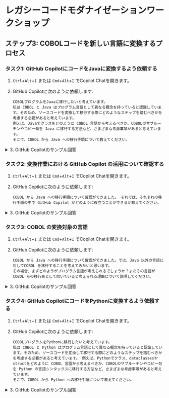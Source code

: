 # レガシーコードモダナイゼーションワークショップ

## ステップ3: COBOLコードを新しい言語に変換するプロセス

### タスク1: GitHub CopilotにコードをJavaに変換するよう依頼する

1. `Ctrl`+`Alt`+`I` または `Cmd`+`Alt`+`I` でCopilot Chatを開きます。

2. GitHub Copilotに次のように依頼します:

   ```plaintext
   COBOLプログラムをJavaに移行したいと考えています。
   私は COBOL と Java はプログラム言語として異なる概念を持っていると認識しています。そのため、ソースコードを変換して移行する際にどのようなステップを踏むべきかを考慮する必要があると考えています。
   例えば、Javaでクラスをどのように COBOL 言語から考えるべきか、COBOLのサブルーチンやコピー句を Java に移行する方法など、さまざまな考慮事項があると考えています。
   そこで、COBOL から Java への移行手順について教えてください。
   ```

<details>
<summary>3. GitHub Copilotのサンプル回答</summary>
COBOL から Java への移行手順について、以下のステップを踏むことをお勧めします。これらのステップは、COBOL の概念を Java に適切にマッピングし、移行プロセスをスムーズに進めるためのものです。

### 1. プロジェクトの計画と準備

- **コードベースのインベントリ**:
  - すべての COBOL プログラム、コピー句、外部依存関係を特定し、ドキュメント化します。

- **移行の範囲と目標の設定**:
  - 移行するコードの範囲を決定し、移行の目標（例：パフォーマンスの向上、保守性の向上）を設定します。

### 2. COBOL の概念を Java にマッピング

- **プログラム構造**:
  - COBOL の各プログラムを Java のクラスにマッピングします。COBOL の `IDENTIFICATION DIVISION` は Java クラスの宣言に相当します。

- **データ定義**:
  - COBOL の `DATA DIVISION` に定義されたデータ項目を Java のフィールドに変換します。COBOL のデータ型を Java のデータ型にマッピングします。

- **サブルーチン**:
  - COBOL のサブルーチン（`PERFORM` や `CALL` ステートメント）を Java のメソッドに変換します。サブルーチンの引数はメソッドのパラメータとして扱います。

- **COPYBOOK**:
  - COBOL のコピー句（COPYBOOK）は、Java のクラスやインターフェースとして再利用可能なコードに変換します。

### 3. 移行の実装

- **クラスの作成**:
  - 各 COBOL プログラムに対応する Java クラスを作成します。クラス名はプログラム名に基づいて命名します。

- **フィールドの定義**:
  - COBOL のデータ項目を Java のフィールドとして定義します。データ型の変換を行います（例：`PIC 9(3)` は `int` に変換）。

- **メソッドの実装**:
  - COBOL のサブルーチンを Java のメソッドとして実装します。メソッド名はサブルーチン名に基づいて命名します。

- **外部プログラムの呼び出し**:
  - COBOL の外部プログラム呼び出し（`CALL` ステートメント）を Java のメソッド呼び出しに変換します。

### 4. テストと検証

- **単体テストの作成**:
  - 各 Java クラスとメソッドに対して単体テストを作成し、正しく動作することを確認します。

- **統合テストの実施**:
  - 移行された Java コード全体を統合テストし、システム全体が正しく動作することを確認します。

### 5. 最適化とリファクタリング

- **コードの最適化**:
  - 移行された Java コードを最適化し、パフォーマンスを向上させます。

- **リファクタリング**:
  - コードの可読性と保守性を向上させるために、リファクタリングを行います。

### 具体的な例

#### COBOL のサブルーチンの Java への変換例

**COBOL サブルーチン**
```cobol
INITIALIZE-EMPLOYEES.
    MOVE "E001" TO EMPLOYEE-ID(1).
    MOVE "Alice Johnson" TO EMPLOYEE-NAME(1).
    MOVE "HR" TO DEPARTMENT(1).
    MOVE 70000.00 TO GROSS-SALARY(1).
    ...
```

**Java メソッド**
```java
public class PayrollSystem {
    private Employee[] employees = new Employee[5];

    public void initializeEmployees() {
        employees[0] = new Employee("E001", "Alice Johnson", "HR", 70000.00);
        ...
    }
}

class Employee {
    private String id;
    private String name;
    private String department;
    private double grossSalary;

    public Employee(String id, String name, String department, double grossSalary) {
        this.id = id;
        this.name = name;
        this.department = department;
        this.grossSalary = grossSalary;
    }

    // Getters and setters
}
```

### まとめ

COBOL から Java への移行は、プログラム構造、データ定義、サブルーチン、コピー句などの COBOL の概念を Java に適切にマッピングすることが重要です。移行プロセスを計画し、各ステップを慎重に実行することで、スムーズな移行を実現できます。
</details>

### タスク2: 変換作業における GitHub Copilot の活用について確認する

1. `Ctrl`+`Alt`+`I` または `Cmd`+`Alt`+`I` でCopilot Chatを開きます。

2. GitHub Copilotに次のように依頼します:

   ```plaintext
   COBOL から Java への移行手順について確認ができました。 それでは、それぞれの移行手順の中で GitHub Copilot がどのように役立つことができるか教えてください。
   ```

<details>
<summary>3. GitHub Copilotのサンプル回答</summary>
GitHub Copilot は、COBOL から Java への移行手順の各ステップでさまざまな方法で役立つことができます。以下に、各移行手順において GitHub Copilot がどのように支援できるかを説明します。

### 1. プロジェクトの計画と準備

- **コードベースのインベントリ**:
  - GitHub Copilot は、スクリプトを生成して COBOL ファイルのリストを取得し、コード行数やファイルサイズを計算するのに役立ちます。

  ```python
  import os

  def list_cobol_files(directory):
      cobol_files = []
      for root, _, files in os.walk(directory):
          for file in files:
              if file.endswith(('.cbl', '.cob')):
                  cobol_files.append(os.path.join(root, file))
      return cobol_files

  directory_path = '/path/to/cobol/project'
  cobol_files = list_cobol_files(directory_path)
  for file in cobol_files:
      print(file)
  ```

- **移行の範囲と目標の設定**:
  - GitHub Copilot は、移行計画のドキュメントテンプレートを生成するのに役立ちます。

  ```markdown
  # Migration Plan

  ## Scope
  - List of COBOL programs to be migrated
  - Dependencies and external systems

  ## Goals
  - Improve performance
  - Enhance maintainability
  - Reduce technical debt

  ## Timeline
  - Phase 1: Inventory and Analysis
  - Phase 2: Code Conversion
  - Phase 3: Testing and Validation
  - Phase 4: Optimization and Refactoring
  ```

### 2. COBOL の概念を Java にマッピング

- **プログラム構造**:
  - GitHub Copilot は、COBOL プログラムを Java クラスに変換するためのテンプレートを生成するのに役立ちます。

  ```java
  public class PayrollSystem {
      // Fields and methods will be added here
  }
  ```

- **データ定義**:
  - GitHub Copilot は、COBOL のデータ項目を Java のフィールドに変換するコードを生成するのに役立ちます。

  ```java
  public class Employee {
      private String id;
      private String name;
      private String department;
      private double grossSalary;

      // Constructor, getters, and setters
  }
  ```

- **サブルーチン**:
  - GitHub Copilot は、COBOL のサブルーチンを Java のメソッドに変換するコードを生成するのに役立ちます。

  ```java
  public void initializeEmployees() {
      employees[0] = new Employee("E001", "Alice Johnson", "HR", 70000.00);
      // Initialize other employees
  }
  ```

- **COPYBOOK**:
  - GitHub Copilot は、COBOL のコピー句を Java のクラスやインターフェースに変換するコードを生成するのに役立ちます。

  ```java
  public class EmployeeData {
      // Fields and methods for reusable data structures
  }
  ```

### 3. 移行の実装

- **クラスの作成**:
  - GitHub Copilot は、COBOL プログラムに対応する Java クラスを作成するコードを生成するのに役立ちます。

  ```java
  public class PayrollSystem {
      private Employee[] employees = new Employee[5];

      // Methods will be added here
  }
  ```

- **フィールドの定義**:
  - GitHub Copilot は、COBOL のデータ項目を Java のフィールドに変換するコードを生成するのに役立ちます。

  ```java
  private int employeeIndex;
  private double taxRate = 0.20;
  private double bonusRate = 0.10;
  private double deductionRate = 0.05;
  ```

- **メソッドの実装**:
  - GitHub Copilot は、COBOL のサブルーチンを Java のメソッドに変換するコードを生成するのに役立ちます。

  ```java
  public void calculateNetSalaries() {
      for (Employee employee : employees) {
          double bonus = calculateBonus(employee.getGrossSalary());
          double netSalary = employee.getGrossSalary() + bonus - (employee.getGrossSalary() * taxRate) - (employee.getGrossSalary() * deductionRate);
          employee.setNetSalary(netSalary);
      }
  }

  private double calculateBonus(double grossSalary) {
      return grossSalary * bonusRate;
  }
  ```

- **外部プログラムの呼び出し**:
  - GitHub Copilot は、COBOL の外部プログラム呼び出しを Java のメソッド呼び出しに変換するコードを生成するのに役立ちます。

  ```java
  public void callCalculateBonus(double grossSalary, double[] bonus) {
      bonus[0] = calculateBonus(grossSalary);
  }
  ```

### 4. テストと検証

- **単体テストの作成**:
  - GitHub Copilot は、各 Java クラスとメソッドに対する単体テストを生成するのに役立ちます。

  ```java
  @Test
  public void testInitializeEmployees() {
      PayrollSystem payrollSystem = new PayrollSystem();
      payrollSystem.initializeEmployees();
      assertEquals("E001", payrollSystem.getEmployees()[0].getId());
  }
  ```

- **統合テストの実施**:
  - GitHub Copilot は、統合テストのテンプレートを生成するのに役立ちます。

  ```java
  @Test
  public void testPayrollSystemIntegration() {
      PayrollSystem payrollSystem = new PayrollSystem();
      payrollSystem.initializeEmployees();
      payrollSystem.calculateNetSalaries();
      payrollSystem.calculateDepartmentTotals();
      payrollSystem.displayEmployees();
      payrollSystem.displayDepartmentTotals();
  }
  ```

### 5. 最適化とリファクタリング

- **コードの最適化**:
  - GitHub Copilot は、パフォーマンスを向上させるためのコード最適化の提案を行うのに役立ちます。

  ```java
  public void optimizeNetSalaryCalculation() {
      for (Employee employee : employees) {
          double grossSalary = employee.getGrossSalary();
          double bonus = calculateBonus(grossSalary);
          double netSalary = grossSalary + bonus - (grossSalary * taxRate) - (grossSalary * deductionRate);
          employee.setNetSalary(netSalary);
      }
  }
  ```

- **リファクタリング**:
  - GitHub Copilot は、コードの可読性と保守性を向上させるためのリファクタリングの提案を行うのに役立ちます。

  ```java
  public class Employee {
      private String id;
      private String name;
      private String department;
      private double grossSalary;
      private double netSalary;

      // Constructor, getters, and setters
  }
  ```

### まとめ

GitHub Copilot は、COBOL から Java への移行プロセスの各ステップで支援することができます。コードの生成、最適化、リファクタリング、テストの作成など、さまざまなタスクを効率的に行うための提案を提供し、移行プロジェクトをスムーズに進めることができます。
</details>

### タスク3: COBOL の変換対象の言語

1. `Ctrl`+`Alt`+`I` または `Cmd`+`Alt`+`I` でCopilot Chatを開きます。

2. GitHub Copilotに次のように依頼します:

   ```plaintext
   COBOL から Java への移行手順について確認ができました。では、Java 以外の言語に対してCOBOL を移行することを考えてみたいと思います。
   その場合、まずどのようがプログラム言語が考えられるでしょうか？またその言語が COBOL らの移行先として向いていると考えられる理由について説明してください。
   ```

<details>
<summary>3. GitHub Copilotのサンプル回答</summary>
COBOL からの移行先として考えられるプログラム言語はいくつかあります。それぞれの言語がCOBOLからの移行先として向いている理由について説明します。

### 1. Python

**理由**:
- **シンプルで読みやすい構文**: Python はシンプルで読みやすい構文を持ち、COBOL のようなビジネスロジックを記述するのに適しています。
- **豊富なライブラリ**: データ処理やファイル操作、ネットワーク通信など、さまざまなライブラリが豊富に揃っており、COBOL の機能を簡単に再現できます。
- **広範なコミュニティサポート**: Python は広範なコミュニティサポートがあり、移行時の問題解決が容易です。

### 2. C#

**理由**:
- **強力なオブジェクト指向機能**: C# は強力なオブジェクト指向機能を持ち、COBOL の構造化プログラミングをオブジェクト指向に移行するのに適しています。
- **.NET エコシステム**: C# は .NET エコシステムの一部であり、Windows 環境での開発や運用に強みがあります。
- **豊富なツールとサポート**: Visual Studio などの強力な開発ツールがあり、移行プロセスを支援します。

### 3. JavaScript (Node.js)

**理由**:
- **非同期処理のサポート**: Node.js は非同期処理をサポートしており、リアルタイムアプリケーションの開発に適しています。
- **クロスプラットフォーム**: JavaScript はクロスプラットフォームで動作し、Webアプリケーションやサーバーサイドアプリケーションの開発に適しています。
- **豊富なパッケージ**: npm による豊富なパッケージがあり、COBOL の機能を再現するためのライブラリが多数存在します。

### 4. Ruby

**理由**:
- **シンプルで直感的な構文**: Ruby はシンプルで直感的な構文を持ち、COBOL のビジネスロジックを簡単に移行できます。
- **強力なフレームワーク**: Ruby on Rails などの強力なフレームワークがあり、Webアプリケーションの開発に適しています。
- **活発なコミュニティ**: Ruby は活発なコミュニティがあり、移行時のサポートが充実しています。

### 5. Go

**理由**:
- **高いパフォーマンス**: Go はコンパイル言語であり、高いパフォーマンスを発揮します。COBOL のパフォーマンス要件を満たすことができます。
- **シンプルな構文**: Go はシンプルな構文を持ち、学習コストが低いです。
- **並行処理のサポート**: Go は並行処理をサポートしており、マルチスレッドアプリケーションの開発に適しています。

### まとめ

COBOL からの移行先としては、Python、C#、JavaScript (Node.js)、Ruby、Go などが考えられます。それぞれの言語は、COBOL のビジネスロジックやデータ処理の要件を満たすための特長を持っています。移行先の選定は、プロジェクトの要件やチームのスキルセットに応じて行うことが重要です。

</details>

### タスク4: GitHub CopilotにコードをPythonに変換するよう依頼する

1. `Ctrl`+`Alt`+`I` または `Cmd`+`Alt`+`I` でCopilot Chatを開きます。

2. GitHub Copilotに次のように依頼します:

   ```plaintext
   COBOLプログラムをPythonに移行したいと考えています。
   私は COBOL と Python はプログラム言語として異なる概念を持っていると認識しています。そのため、ソースコードを変換して移行する際にどのようなステップを踏むべきかを考慮する必要があると考えています。 例えば、Pythonでクラス、dataclassesやstructをどのように COBOL 言語から考えるべきか、COBOLのサブルーチンやコピー句を Python の言語シンタックスに移行する方法など、さまざまな考慮事項があると考えています。
   そこで、COBOL から Python への移行手順について教えてください。
   ```

<details>
<summary>3. GitHub Copilotのサンプル回答</summary>
COBOL から Python への移行手順について、以下のステップを踏むことをお勧めします。これらのステップは、COBOL の概念を Python に適切にマッピングし、移行プロセスをスムーズに進めるためのものです。

### 1. プロジェクトの計画と準備

- **コードベースのインベントリ**:
  - すべての COBOL プログラム、コピー句、外部依存関係を特定し、ドキュメント化します。

- **移行の範囲と目標の設定**:
  - 移行するコードの範囲を決定し、移行の目標（例：パフォーマンスの向上、保守性の向上）を設定します。

### 2. COBOL の概念を Python にマッピング

- **プログラム構造**:
  - COBOL の各プログラムを Python のクラスまたはモジュールにマッピングします。COBOL の `IDENTIFICATION DIVISION` は Python のクラス定義に相当します。

- **データ定義**:
  - COBOL の `DATA DIVISION` に定義されたデータ項目を Python のデータクラスや辞書に変換します。COBOL のデータ型を Python のデータ型にマッピングします。

- **サブルーチン**:
  - COBOL のサブルーチン（`PERFORM` や `CALL` ステートメント）を Python の関数やメソッドに変換します。サブルーチンの引数は関数のパラメータとして扱います。

- **COPYBOOK**:
  - COBOL のコピー句（COPYBOOK）は、Python のモジュールやクラスとして再利用可能なコードに変換します。

### 3. 移行の実装

- **クラスの作成**:
  - 各 COBOL プログラムに対応する Python クラスまたはモジュールを作成します。クラス名やモジュール名はプログラム名に基づいて命名します。

- **フィールドの定義**:
  - COBOL のデータ項目を Python のデータクラスや辞書として定義します。データ型の変換を行います（例：`PIC 9(3)` は `int` に変換）。

- **メソッドの実装**:
  - COBOL のサブルーチンを Python の関数やメソッドとして実装します。メソッド名はサブルーチン名に基づいて命名します。

- **外部プログラムの呼び出し**:
  - COBOL の外部プログラム呼び出し（`CALL` ステートメント）を Python の関数呼び出しに変換します。

### 4. テストと検証

- **単体テストの作成**:
  - 各 Python クラスと関数に対して単体テストを作成し、正しく動作することを確認します。

- **統合テストの実施**:
  - 移行された Python コード全体を統合テストし、システム全体が正しく動作することを確認します。

### 5. 最適化とリファクタリング

- **コードの最適化**:
  - 移行された Python コードを最適化し、パフォーマンスを向上させます。

- **リファクタリング**:
  - コードの可読性と保守性を向上させるために、リファクタリングを行います。

### 具体的な例

#### COBOL のサブルーチンの Python への変換例

**COBOL サブルーチン**
```cobol
INITIALIZE-EMPLOYEES.
    MOVE "E001" TO EMPLOYEE-ID(1).
    MOVE "Alice Johnson" TO EMPLOYEE-NAME(1).
    MOVE "HR" TO DEPARTMENT(1).
    MOVE 70000.00 TO GROSS-SALARY(1).
    ...
```

**Python 関数**
```python
from dataclasses import dataclass

@dataclass
class Employee:
    id: str
    name: str
    department: str
    gross_salary: float

employees = []

def initialize_employees():
    employees.append(Employee("E001", "Alice Johnson", "HR", 70000.00))
    # Initialize other employees
```

### まとめ

COBOL から Python への移行は、プログラム構造、データ定義、サブルーチン、コピー句などの COBOL の概念を Python に適切にマッピングすることが重要です。移行プロセスを計画し、各ステップを慎重に実行することで、スムーズな移行を実現できます。
</details>
